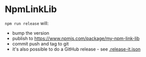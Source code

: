 # NpmLinkLib

`npm run release` will:

* bump the version
* publish to https://www.npmjs.com/package/my-npm-link-lib
* commit push and tag to git
* it's also possible to do a GitHub release - see [.release-it.json](projects/my-npm-link-lib/.release-it.json)
